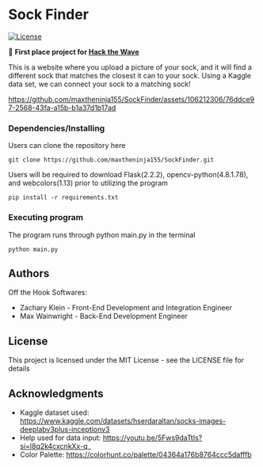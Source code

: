 # Sock Finder

[![License](https://img.shields.io/badge/license-MIT-blue)](./LICENSE)

👑 **First place project for [Hack the Wave]([https://devpost.com/software/sock-finder])**

This is a website where you upload a picture of your sock, and it will find a different sock that matches the closest it can to your sock.
Using a Kaggle data set, we can connect your sock to a matching sock!




https://github.com/maxtheninja155/SockFinder/assets/106212306/76ddce97-2568-43fa-a15b-b1a37d1b17ad






### Dependencies/Installing

Users can clone the repository here

```
git clone https://github.com/maxtheninja155/SockFinder.git
```

Users will be required to download Flask(2.2.2), opencv-python(4.8.1.78), and webcolors(1.13) prior to utilizing the program

```
pip install -r requirements.txt
```

### Executing program

The program runs through python main.py in the terminal

```
python main.py
```

## Authors
Off the Hook Softwares:

- Zachary Klein - Front-End Development and Integration Engineer
- Max Wainwright - Back-End Development Engineer

## License

This project is licensed under the MIT License - see the LICENSE file for details


## Acknowledgments

- Kaggle dataset used: https://www.kaggle.com/datasets/hserdaraltan/socks-images-deeplabv3plus-inceptionv3
- Help used for data input: https://youtu.be/5Fws9daTtIs?si=l8q2k4cxcnkXx-q_
- Color Palette: https://colorhunt.co/palette/04364a176b8764ccc5dafffb
